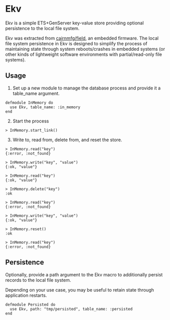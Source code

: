 # Ekv

Ekv is a simple ETS+GenServer key-value store providing optional persistence to the local file system.

Ekv was extracted from [cairnmfg/field](https://github.com/cairnmfg/field), an embedded firmware. The local file system persistence in Ekv is designed to simplify the process of maintaining state through system reboots/crashes in embedded systems (or other kinds of lightweight software environments with partial/read-only file systems).

## Usage

1. Set up a new module to manage the database process and provide it a table_name argument.

```
defmodule InMemory do
  use Ekv, table_name: :in_memory
end
```

2. Start the process

```
> InMemory.start_link()
```

3. Write to, read from, delete from, and reset the store.

```
> InMemory.read("key")
{:error, :not_found}

> InMemory.write("key", "value")
{:ok, "value"}

> InMemory.read("key")
{:ok, "value"}

> InMemory.delete("key")
:ok

> InMemory.read("key")
{:error, :not_found}

> InMemory.write("key", "value")
{:ok, "value"}

> InMemory.reset()
:ok

> InMemory.read("key")
{:error, :not_found}
```

## Persistence

Optionally, provide a path argument to the Ekv macro to additionally persist records to the local file system.

Depending on your use case, you may be useful to retain state through application restarts.

```
defmodule Persisted do
  use Ekv, path: "tmp/persisted", table_name: :persisted
end
```
